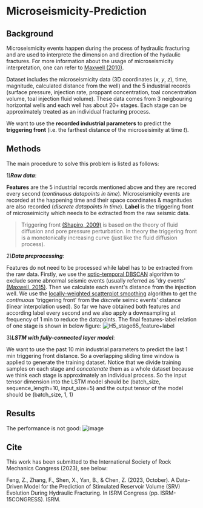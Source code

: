 # Microseismicity-Prediction
## Background
Microseismicity events happen during the process of hydraulic fracturing and are used to interprete the dimension and direction of the hydaulic fractures. For more information about the usage of microseismicity interpretation, one can refer to [Maxwell (2010)](https://library.seg.org/doi/abs/10.1190/1.3477966).

Dataset includes the microseismicity data (3D coordinates (*x*, *y*, *z*), time, magnitude, calculated distance from the well) and the 5 industrial records (surface pressure, injection rate, proppant concentration, toal concentration volume, toal injection fluid volume). These data comes from 3 neigbouring horizontal wells and each well has about 20+ stages. Each stage can be approximately treated as an individual fracturing process.

We want to use the **recorded industrial parameters** to predict the **triggering front** (i.e. the farthest distance of the microseisimity at time *t*).

## Methods
The main procedure to solve this problem is listed as follows:

1)***Raw data***:

**Features** are the 5 industrial records mentioned above and they are recored every second (*continuous datapoints in time*). Microseismicity events are recorded at the happening time and their space coordinates & magnitudes are also recorded (*discrete datapoints in time*). **Label** is the triggering front of microseimicity which needs to be extracted from the raw seismic data.
> Triggering front [(Shapiro, 2009)](https://www.earthdoc.org/content/journals/10.1111/j.1365-2478.2008.00770.x) is based on the theory of fluid diffusion and pore pressure perturbation. In theory the triggering front is a monotonically increasing curve (just like the fluid diffusion process).

2)***Data preprocessing***:

Features do not need to be processed while label has to be extracted from the raw data. Firstly, we use the [sptio-temporal DBSCAN](https://github.com/eubr-bigsea/py-st-dbscan) algorithm to exclude some abnormal seismic events (usually referred as 'dry events' [(Maxwell, 2015)](https://library.seg.org/doi/abs/10.15530/urtec-2015-2154344). Then we calculate each event's distance from the injection well. We use the [locally-weighted scatterplot smoothing](https://github.com/cerlymarco/tsmoothie) algorithm to get the *continuous* 'triggering front' from the *discrete* seimic events' distance (linear interpolation used). So far we have obtained both features and according label every second and we also apply a downsampling at frequency of 1 min to reduce the datapoints. The final features-label relation of one stage is shown in below figure:
![H5_stage65_feature+label](https://user-images.githubusercontent.com/92789969/196877475-fa0ace82-14d7-4bb9-b09e-1fcb2e6847dc.png)

3)***LSTM with fully-connected layer model***:

We want to use the past 10 min industrial parameters to predict the last 1 min  triggering front distance. So a overlapping sliding time window is applied to generate the training dataset. Notice that we divide training samples on each stage and *concatenate* them as a whole dataset because we think each stage is approximately an individual process. So the input tensor dimension into the LSTM model should be (batch_size, sequence_length=10, input_size=5) and the output tensor of the model should be (batch_size, 1, 1)

## Results
The performance is not good:
![image](https://user-images.githubusercontent.com/92789969/196880377-bf9c4ae4-89f3-4380-b2c1-da426ce73c08.png)

## Cite
This work has been submitted to the International Society of Rock Mechanics Congress (2023), see below:


Feng, Z., Zhang, F., Shen, X., Yan, B., & Chen, Z. (2023, October). A Data-Driven Model for the Prediction of Stimulated Reservoir Volume (SRV) Evolution During Hydraulic Fracturing. In ISRM Congress (pp. ISRM-15CONGRESS). ISRM.

